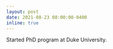```yaml
---
layout: post
date: 2021-08-23 08:00:00-0400
inline: true
---
```


Started PhD program at Duke University.
